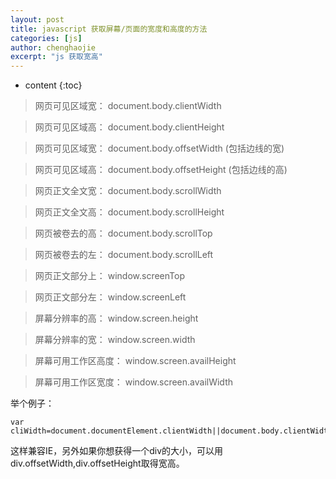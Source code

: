 ```yaml
---
layout: post
title: javascript 获取屏幕/页面的宽度和高度的方法
categories: [js]
author: chenghaojie
excerpt: "js 获取宽高"
---
```


* content
{:toc}

>网页可见区域宽： document.body.clientWidth

>网页可见区域高： document.body.clientHeight

>网页可见区域宽： document.body.offsetWidth (包括边线的宽)

>网页可见区域高： document.body.offsetHeight (包括边线的高)

>网页正文全文宽： document.body.scrollWidth

>网页正文全文高： document.body.scrollHeight

>网页被卷去的高： document.body.scrollTop

>网页被卷去的左： document.body.scrollLeft

>网页正文部分上： window.screenTop

>网页正文部分左： window.screenLeft

>屏幕分辨率的高： window.screen.height

>屏幕分辨率的宽： window.screen.width

>屏幕可用工作区高度： window.screen.availHeight

>屏幕可用工作区宽度： window.screen.availWidth

举个例子：

    var cliWidth=document.documentElement.clientWidth||document.body.clientWidth;
    
这样兼容IE，另外如果你想获得一个div的大小，可以用div.offsetWidth,div.offsetHeight取得宽高。